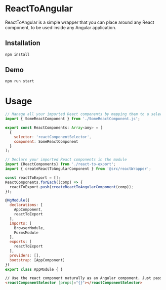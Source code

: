 ReactToAngular
==============
ReactToAngular is a simple wrapper that you can place around any React component, to be used inside any Angular application.

## Installation

```bash
npm install
```

## Demo

```bash
npm run start
```

# Usage

```javascript
// Manage all your imported React components by mapping them to a selector.
import { SomeReactComponent } from './SomeReactComponent.js';

export const ReactComponents: Array<any> = [
  {
    selector: 'reactComponentSelector',
    component: SomeReactComponent
  }
];
```

```javascript
// Declare your imported React components in the module
import {ReactComponents} from './react-to-export';
import { createReactToAngularComponent } from '@src/reactWrapper';

const reactToExport = [];
ReactComponents.forEach((comp) => {
  reactToExport.push(createReactToAngularComponent(comp));
});

@NgModule({
  declarations: [
    AppComponent,
    reactToExport
  ],
  imports: [
    BrowserModule,
    FormsModule
  ],
  exports: [
    reactToExport
  ],
  providers: [],
  bootstrap: [AppComponent]
})
export class AppModule { }
```

```html
// Use the react component naturally as an Angular component. Just pass the [props] for React.
<reactComponentSelector [props]="{}"></reactComponentSelector>
```
